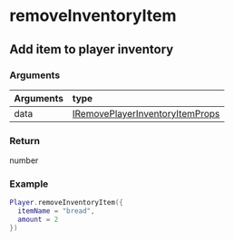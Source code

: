 # removeInventoryItem
## Add item to player inventory
### Arguments
| Arguments    | type |
| ---------- | :--------- |
| data | [IRemovePlayerInventoryItemProps](../../../../core/interface/interfaces.md#iremoveplayerinventoryitemprops) |

### Return 
number

### Example
```lua
Player.removeInventoryItem({
  itemName = "bread",
  amount = 2
})

```